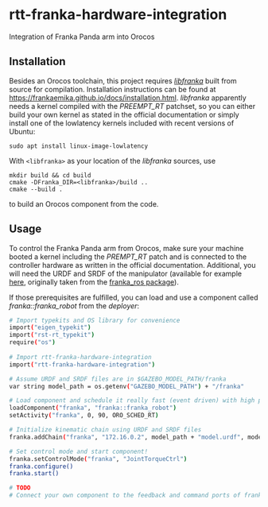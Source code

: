 # rtt-franka-hardware-integration
Integration of Franka Panda arm into Orocos

## Installation
Besides an Orocos toolchain, this project requires *[libfranka](https://github.com/frankaemika/libfranka)* built from source for compilation. Installation instructions can be found at <https://frankaemika.github.io/docs/installation.html>. *libfranka* apparently needs a kernel compiled with the *PREEMPT_RT* patchset, so you can either build your own kernel as stated in the official documentation or simply install one of the lowlatency kernels included with recent versions of Ubuntu:

```
sudo apt install linux-image-lowlatency
```

With `<libfranka>` as your location of the _libfranka_ sources, use

```
mkdir build && cd build
cmake -DFranka_DIR=<libfranka>/build ..
cmake --build .
```
    
to build an Orocos component from the code.

## Usage
To control the Franka Panda arm from Orocos, make sure your machine booted a kernel including the *PREMPT_RT* patch and is connected to the controller hardware as written in the official documentation. Additional, you will need the URDF and SRDF of the manipulator (available for example [here](https://github.com/corlab/cogimon-gazebo-models/tree/master/franka), originally taken from the [franka_ros package](https://github.com/frankaemika/franka_ros/tree/kinetic-devel/franka_description)).

If those prerequisites are fulfilled, you can load and use a component called *franka::franka_robot* from the *deployer*:

```sh
# Import typekits and OS library for convenience
import("eigen_typekit")
import("rst-rt_typekit")
require("os")
    
# Import rtt-franka-hardware-integration
import("rtt-franka-hardware-integration")

# Assume URDF and SRDF files are in $GAZEBO_MODEL_PATH/franka
var string model_path = os.getenv("GAZEBO_MODEL_PATH") + "/franka"

# Load component and schedule it really fast (event driven) with high priority
loadComponent("franka", "franka::franka_robot")
setActivity("franka", 0, 90, ORO_SCHED_RT)

# Initialize kinematic chain using URDF and SRDF files
franka.addChain("franka", "172.16.0.2", model_path + "model.urdf", model_path + "model.srdf")

# Set control mode and start component!
franka.setControlMode("franka", "JointTorqueCtrl")
franka.configure()
franka.start()

# TODO
# Connect your own component to the feedback and command ports of franka and control the robot!
```